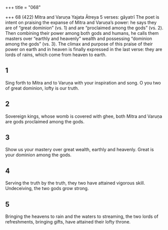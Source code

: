 +++
title = "068"

+++
68 (422)
Mitra and Varuṇa
Yajata Ātreya
5 verses: gāyatrī
The poet is intent on praising the expanse of Mitra and Varuṇa’s power: he says  they are of “great dominion” (vs. 1) and are “proclaimed among the gods” (vs. 2).  Then combining their power among both gods and humans, he calls them masters  over “earthly and heavenly” wealth and possessing “dominion among the gods” (vs.  3). The climax and purpose of this praise of their power on earth and in heaven is finally expressed in the last verse: they are lords of rains, which come from heaven  to earth.
## 1
Sing forth to Mitra and to Varuṇa with your inspiration and song. O you two of great dominion, lofty is our truth.
## 2
Sovereign kings, whose womb is covered with ghee, both Mitra
and Varuṇa
are gods proclaimed among the gods.
## 3
Show us your mastery over great wealth, earthly and heavenly.
Great is your dominion among the gods.
## 4
Serving the truth by the truth, they two have attained vigorous skill. Undeceiving, the two gods grow strong.
## 5
Bringing the heavens to rain and the waters to streaming, the two lords  of refreshments, bringing gifts,
have attained their lofty throne.